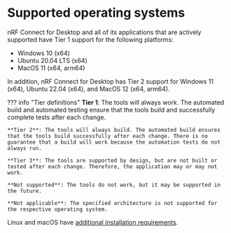 # Supported operating systems

nRF Connect for Desktop and all of its applications that are actively supported have Tier 1 support for the following platforms:

* Windows 10 (x64)
* Ubuntu 20.04 LTS (x64)
* MacOS 11 (x64, arm64)

In addition, nRF Connect for Desktop has Tier 2 support for Windows 11 (x64), Ubuntu 22.04 (x64), and MacOS 12 (x64, arm64).

??? info "Tier definitions"
    **Tier 1**: The tools will always work. The automated build and automated testing ensure that the tools build and successfully complete tests after each change.

    **Tier 2**: The tools will always build. The automated build ensures that the tools build successfully after each change. There is no guarantee that a build will work because the automation tests do not always run.

    **Tier 3**: The tools are supported by design, but are not built or tested after each change. Therefore, the application may or may not work.

    **Not supported**: The tools do not work, but it may be supported in the future.

    **Not applicable**: The specified architecture is not supported for the respective operating system.

Linux and macOS have [additional installation requirements](download_cfd.md#requirements).
